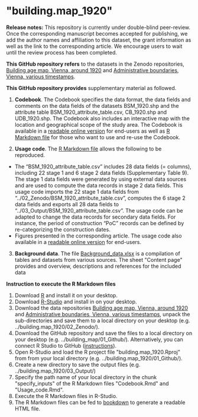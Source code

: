 # "building.map_1920"

**Release notes:** This repository is currently under double-blind peer-review. Once the corresponding manuscript becomes accepted for publishing, we add the author names and affiliation to this dataset, the grant information as well as the link to the corresponding article. We encourage users to wait until the review process has been completed.

**This GitHub repository refers** to the datasets in the Zenodo repositories, [Building age map, Vienna, around 1920](https://www.doi.org/10.5281/zenodo.3715200) and [Administrative boundaries, Vienna, various timestamps](https://doi.org/10.5281/zenodo.4323010).

**This GitHub repository provides** supplementary material as followed.

1. **Codebook**. The Codebook specifies the data format, the data fields and comments on the data fields of the datasets BSM_1920.shp and the attribute table BSM_1920_attribute_table.csv, CB_1920.shp and UDB_1920.shp. The Codebook also includes an interactive map with the location and geographical scope of the study area. The Codebook is available in a [readable online version](https://rpubs.com/ukral/699029) for end-users as well as [R Markdown file](Codebook.Rmd) for those who want to use and re-use the Codebook.

2. **Usage code**. The [R Markdown file](Usage_code.Rmd) allows the following to be reproduced.

*	The “BSM_1920_attribute_table.csv” includes 28 data fields (= columns), including 22 stage 1 and 6 stage 2 data fields (Supplementary Table 9). The stage 1 data fields were generated by using external data sources and are used to compute the data records in stage 2 data fields. This usage code imports the 22 stage 1 data fields from “../02_Zenodo/BSM_1920_attribute_table.csv”, computes the 6 stage 2 data fields and exports all 28 data fields to “../03_Output/BSM_1920_attribute_table.csv”. The usage code can be adapted to change the data records for secondary data fields. For instance, the period of construction “PoC” records can be defined by re-categorizing the construction dates.
*	Figures presented in the corresponding article.
The usage code also available in a [readable online version](https://rpubs.com/ukral/710505) for end-users.

3. **Background data**. The file [Background_data.xlsx](Background_data.xlsx) is a compilation of tables and datasets from various sources. The sheet "Content page" provides and overview, descriptions and references for the included data

**Instruction to execute the R Markdown files**

1. Download [R](https://www.r-project.org/) and install it on  your desktop.
2. Download [R-Studio](https://rstudio.com/) and install in on your desktop.
3. Download the data repositories [Building age map, Vienna, around 1920](https://www.doi.org/10.5281/zenodo.3715200) and [Administrative boundaries, Vienna, various timestamps](https://doi.org/10.5281/zenodo.4323010), unpack the sub-directories and save them to a local directory on your desktop (e.g. ../building.map_1920/02_Zenodo/).
4. Download the GitHub repository and save the files to a local directory on your desktop (e.g. ../building_map/01_Github/). Alternatively, you can connect R Studio to GitHub ([instructions](https://happygitwithr.com/rstudio-git-github.html)).
5. Open R-Studio and load the R project file "building.map_1920.Rproj" from from your local directory (e.g. ../building.map_1920/01_Github/).
6. Create a new directory to save the output files (e.g. ../building.map_1920/03_Output/)
7. Specify the path name of your local directory in the chunk "specify_inputs" of the R Markdown files "Codebook.Rmd" and "Usage_code.Rmd".
8. Execute the R Markdown files in R-Studio.
9. The R Markdown files can be fed to [bookdown](https://bookdown.org/) to generate a readable HTML file.
